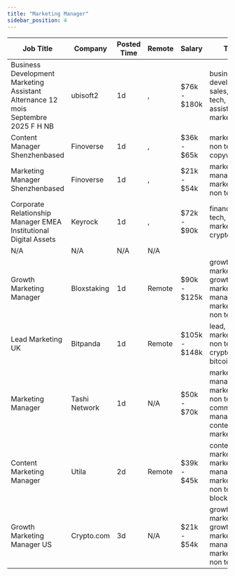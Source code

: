 ```yaml
---
title: "Marketing Manager"
sidebar_position: 4
---
```


| Job Title | Company | Posted Time | Remote | Salary | Tags | Apply Link |
|-----------|---------|-------------|--------|--------|------|------------|
| Business Development Marketing Assistant Alternance 12 mois Septembre 2025 F H NB | ubisoft2 | 1d | , | $76k - $180k | business development, sales, non tech, virtual assistant, marketing | [Apply](https://web3.career/business-development-marketing-assistant-alternance-12-mois-septembre-2025-f-h-nb-ubisoft2/101657) |
| Content Manager Shenzhenbased | Finoverse | 1d | , | $36k - $65k | marketing, non tech, copywriting | [Apply](https://web3.career/content-manager-shenzhen-based-finoverse/101651) |
| Marketing Manager Shenzhenbased | Finoverse | 1d | , | $21k - $54k | marketing manager, marketing, non tech | [Apply](https://web3.career/marketing-manager-shenzhen-based-finoverse/101650) |
| Corporate Relationship Manager EMEA Institutional Digital Assets | Keyrock | 1d | , | $72k - $90k | finance, non tech, marketing, crypto, defi | [Apply](https://web3.career/corporate-relationship-manager-emea-institutional-digital-assets-keyrock/101621) |
| N/A | N/A | N/A | N/A |  |  | [Apply](https://web3.career/metana) |
| Growth Marketing Manager | Bloxstaking | 1d | Remote | $90k - $125k | growth marketing, growth, marketing manager, marketing, non tech | [Apply](https://web3.career/growth-marketing-manager-bloxstaking/101616) |
| Lead Marketing UK | Bitpanda | 1d | Remote | $105k - $148k | lead, marketing, non tech, crypto, bitcoin | [Apply](https://web3.career/lead-marketing-uk-bitpanda/101610) |
| Marketing Manager | Tashi Network | 1d | N/A | $50k - $70k | marketing manager, marketing, non tech, community manager, content marketing | [Apply](https://web3.career/marketing-manager-tashi-network/101549) |
| Content Marketing Manager | Utila | 2d | Remote | $39k - $45k | content marketing, marketing manager, marketing, non tech, blockchain | [Apply](https://web3.career/content-marketing-manager-utila/101574) |
| Growth Marketing Manager US | Crypto.com | 3d | N/A | $21k - $54k | growth marketing, growth, marketing manager, marketing, non tech | [Apply](https://web3.career/growth-marketing-manager-us-crypto-com/101535) |
